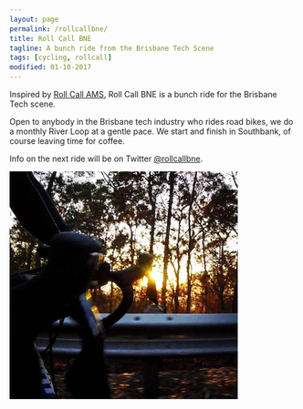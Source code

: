 ```yaml
---
layout: page
permalink: /rollcallbne/
title: Roll Call BNE
tagline: A bunch ride from the Brisbane Tech Scene
tags: [cycling, rollcall]
modified: 01-10-2017
---
```


Inspired by [Roll Call AMS](https://twitter.com/rollcallams), Roll Call BNE is a bunch ride for the Brisbane Tech scene.

Open to anybody in the Brisbane tech industry who rides road bikes, we do a monthly River Loop at a gentle pace. We start and finish in Southbank, of course leaving time for coffee.

Info on the next ride will be on Twitter [@rollcallbne](https://twitter.com/rollcallbne).

<img src="./images/mtgravatt.jpg" alt="Riding in Brisbane">


